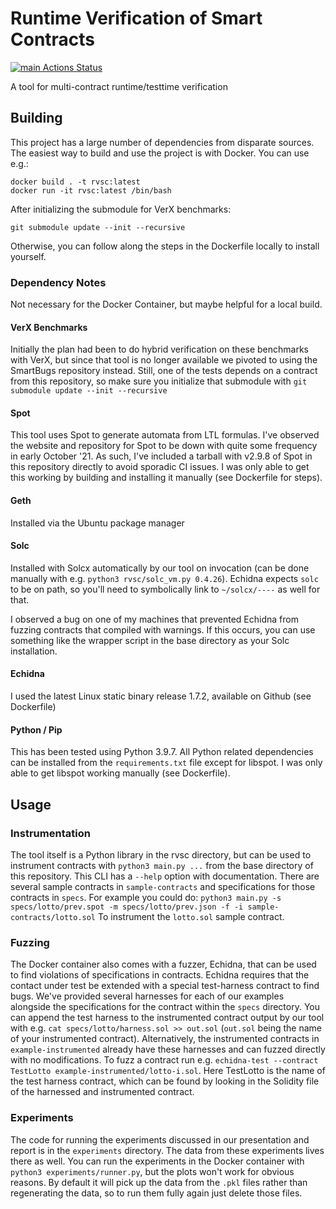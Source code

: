 # Runtime Verification of Smart Contracts
[![main Actions Status](https://github.com/dylanjwolff/rv-sc/workflows/main/badge.svg)](https://github.com/dylanjwolff/rv-sc/actions)

A tool for multi-contract runtime/testtime verification

## Building
This project has a large number of dependencies from disparate sources.
The easiest way to build and use the project is with Docker.
You can use e.g.:
```
docker build . -t rvsc:latest
docker run -it rvsc:latest /bin/bash
```

After initializing the submodule for VerX benchmarks:

 `git submodule update --init --recursive`
 
Otherwise, you can follow along the steps in the Dockerfile locally to install yourself. 

### Dependency Notes

Not necessary for the Docker Container, but maybe helpful for a local build.

#### VerX Benchmarks

Initially the plan had been to do hybrid verification on these benchmarks with VerX, but since that tool is no longer available we pivoted to using the SmartBugs repository instead.
Still, one of the tests depends on a contract from this repository, so make sure you initialize that submodule with `git submodule update --init --recursive`

#### Spot

This tool uses Spot to generate automata from LTL formulas.
I've observed the website and repository for Spot to be down with quite some frequency in early October '21.
As such, I've included a tarball with v2.9.8 of Spot in this repository directly to avoid sporadic CI issues.
I was only able to get this working by building and installing it manually (see Dockerfile for steps).

#### Geth

Installed via the Ubuntu package manager

#### Solc

Installed with Solcx automatically by our tool on invocation (can be done manually with e.g. `python3 rvsc/solc_vm.py 0.4.26`).
Echidna expects `solc` to be on path, so you'll need to symbolically link to `~/solcx/----` as well for that.

I observed a bug on one of my machines that prevented Echidna from fuzzing contracts that compiled with warnings.
If this occurs, you can use something like the wrapper script in the base directory as your Solc installation.

#### Echidna

I used the latest Linux static binary release 1.7.2, available on Github (see Dockerfile)

#### Python / Pip

This has been tested using Python 3.9.7. 
All Python related dependencies can be installed from the `requirements.txt` file except for libspot.
I was only able to get libspot working manually (see Dockerfile).

## Usage

### Instrumentation
The tool itself is a Python library in the rvsc directory, but can be used to instrument contracts with `python3 main.py ...` from the base directory of this repository.
This CLI has a `--help` option with documentation.
There are several sample contracts in `sample-contracts` and specifications for those contracts in `specs`.
For example you could do:
`python3 main.py -s specs/lotto/prev.spot -m specs/lotto/prev.json -f -i sample-contracts/lotto.sol`
To instrument the `lotto.sol` sample contract.

### Fuzzing

The Docker container also comes with a fuzzer, Echidna, that can be used to find violations of specifications in contracts.
Echidna requires that the contact under test be extended with a special test-harness contract to find bugs.
We've provided several harnesses for each of our examples alongside the specifications for the contract within the `specs` directory.
You can append the test harness to the instrumented contract output by our tool with e.g. `cat specs/lotto/harness.sol >> out.sol` (`out.sol` being the name of your instrumented contract).
Alternatively, the instrumented contracts in `example-instrumented` already have these harnesses and can fuzzed directly with no modifications.
To fuzz a contract run e.g. `echidna-test --contract TestLotto example-instrumented/lotto-i.sol`.
Here TestLotto is the name of the test harness contract, which can be found by looking in the Solidity file of the harnessed and instrumented contract.

### Experiments

The code for running the experiments discussed in our presentation and report is in the `experiments` directory.
The data from these experiments lives there as well.
You can run the experiments in the Docker container with `python3 experiments/runner.py`, but the plots won't work for obvious reasons.
By default it will pick up the data from the `.pkl` files rather than regenerating the data, so to run them fully again just delete those files.
